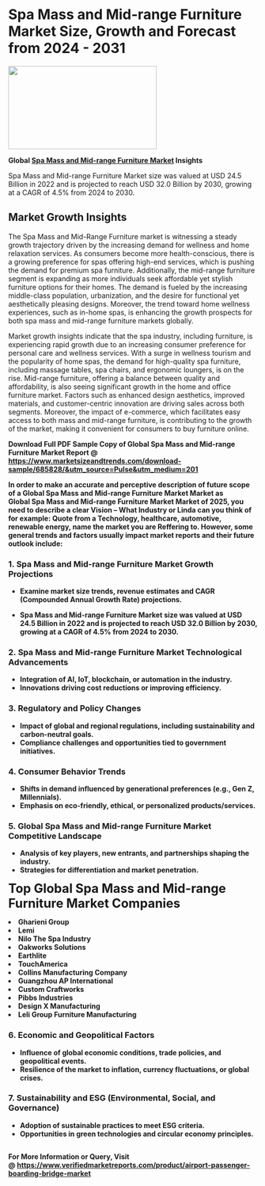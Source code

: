 <H1>Spa Mass and Mid-range Furniture Market Size, Growth and Forecast from 2024 - 2031</H1><img class="aligncenter size-medium wp-image-584254" src="https://thirdeyenews.in/wp-content/uploads/2024/09/Global-Market-Research-300x168.jpeg" alt="" width="300" height="168" /><p><strong>Global&nbsp;<a href="https://www.marketsizeandtrends.com/download-sample/685828/&amp;utm_source=Pulse&amp;utm_medium=201">Spa Mass and Mid-range Furniture Market</a> Insights</strong></p><p>Spa Mass and Mid-range Furniture Market size was valued at USD 24.5 Billion in 2022 and is projected to reach USD 32.0 Billion by 2030, growing at a CAGR of 4.5% from 2024 to 2030.</p><p><h2>Market Growth Insights</h2> <p>The Spa Mass and Mid-Range Furniture market is witnessing a steady growth trajectory driven by the increasing demand for wellness and home relaxation services. As consumers become more health-conscious, there is a growing preference for spas offering high-end services, which is pushing the demand for premium spa furniture. Additionally, the mid-range furniture segment is expanding as more individuals seek affordable yet stylish furniture options for their homes. The demand is fueled by the increasing middle-class population, urbanization, and the desire for functional yet aesthetically pleasing designs. Moreover, the trend toward home wellness experiences, such as in-home spas, is enhancing the growth prospects for both spa mass and mid-range furniture markets globally.</p> <p><strong></strong></p> <p>Market growth insights indicate that the spa industry, including furniture, is experiencing rapid growth due to an increasing consumer preference for personal care and wellness services. With a surge in wellness tourism and the popularity of home spas, the demand for high-quality spa furniture, including massage tables, spa chairs, and ergonomic loungers, is on the rise. Mid-range furniture, offering a balance between quality and affordability, is also seeing significant growth in the home and office furniture market. Factors such as enhanced design aesthetics, improved materials, and customer-centric innovation are driving sales across both segments. Moreover, the impact of e-commerce, which facilitates easy access to both mass and mid-range furniture, is contributing to the growth of the market, making it convenient for consumers to buy furniture online.</p> <p><strong></p><p><span class=""><strong>Download Full PDF Sample Copy of Global Spa Mass and Mid-range Furniture Market Report</strong> @ <a href="https://www.marketsizeandtrends.com/download-sample/685828/&amp;utm_source=Pulse&amp;utm_medium=201" target="_blank">https://www.marketsizeandtrends.com/download-sample/685828/&amp;utm_source=Pulse&amp;utm_medium=201</a></span></p><p>In order to make an accurate and perceptive description of future scope of a Global&nbsp;Spa Mass and Mid-range Furniture Market Market as Global&nbsp;Spa Mass and Mid-range Furniture Market Market of 2025, you need to describe a clear Vision &ndash; What Industry or Linda can you think of for example: Quote from a Technology, healthcare, automotive, renewable energy, name the market you are Reffering to. However, some general trends and factors usually impact market reports and their future outlook include:</p><h3>1.&nbsp;<strong>Spa Mass and Mid-range Furniture Market Growth Projections</strong></h3><ul><li>Examine market size trends, revenue estimates and CAGR (Compounded Annual Growth Rate) projections.</li><li><p>Spa Mass and Mid-range Furniture Market size was valued at USD 24.5 Billion in 2022 and is projected to reach USD 32.0 Billion by 2030, growing at a CAGR of 4.5% from 2024 to 2030.</p></li></ul><h3>2.&nbsp;<strong>Spa Mass and Mid-range Furniture Market Technological Advancements</strong></h3><ul><li>Integration of AI, IoT, blockchain, or automation in the industry.</li><li>Innovations driving cost reductions or improving efficiency.</li></ul><h3>3.&nbsp;<strong>Regulatory and Policy Changes</strong></h3><ul><li>Impact of global and regional regulations, including sustainability and carbon-neutral goals.</li><li>Compliance challenges and opportunities tied to government initiatives.</li></ul><h3>4.&nbsp;<strong>Consumer Behavior Trends</strong></h3><ul><li>Shifts in demand influenced by generational preferences (e.g., Gen Z, Millennials).</li><li>Emphasis on eco-friendly, ethical, or personalized products/services.</li></ul><h3>5.&nbsp;<strong>Global Spa Mass and Mid-range Furniture Market Competitive Landscape</strong></h3><ul><li>Analysis of key players, new entrants, and partnerships shaping the industry.</li><li>Strategies for differentiation and market penetration.</li></ul><p data-pm-slice="1 1 []"><span style="color: inherit; font-family: inherit; font-size: 25px;">Top Global Spa Mass and Mid-range Furniture Market Companies</span></p><div class="" data-test-id=""><p><li>Gharieni Group</li><li> Lemi</li><li> Nilo The Spa Industry</li><li> Oakworks Solutions</li><li> Earthlite</li><li> TouchAmerica</li><li> Collins Manufacturing Company</li><li> Guangzhou AP International</li><li> Custom Craftworks</li><li> Pibbs Industries</li><li> Design X Manufacturing</li><li> Leli Group Furniture Manufacturing</li></p></div><h3>6.&nbsp;<strong>Economic and Geopolitical Factors</strong></h3><ul><li>Influence of global economic conditions, trade policies, and geopolitical events.</li><li>Resilience of the market to inflation, currency fluctuations, or global crises.</li></ul><h3>7.&nbsp;<strong>Sustainability and ESG (Environmental, Social, and Governance)</strong></h3><ul><li>Adoption of sustainable practices to meet ESG criteria.</li><li>Opportunities in green technologies and circular economy principles.</li></ul><h2><strong style="font-size: 14px;">For More Information or Query, Visit @&nbsp;</strong><a style="background-color: #ffffff; font-size: 14px;" href="https://www.marketsizeandtrends.com/report/spa-mass-and-mid-range-furniture-market/" target="_blank">https://www.verifiedmarketreports.com/product/airport-passenger-boarding-bridge-market</a></h2>